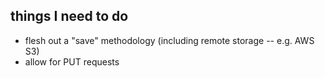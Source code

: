 ## things I need to do

  - flesh out a "save" methodology (including remote storage -- e.g. AWS S3)
  - allow for PUT requests